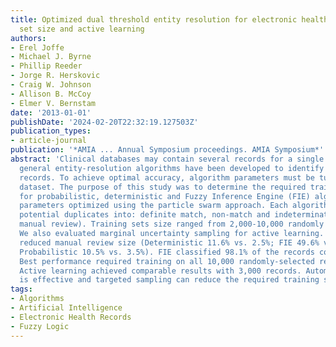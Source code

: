 ```yaml
---
title: Optimized dual threshold entity resolution for electronic health record databases--training
  set size and active learning
authors:
- Erel Joffe
- Michael J. Byrne
- Phillip Reeder
- Jorge R. Herskovic
- Craig W. Johnson
- Allison B. McCoy
- Elmer V. Bernstam
date: '2013-01-01'
publishDate: '2024-02-20T22:32:19.127503Z'
publication_types:
- article-journal
publication: '*AMIA ... Annual Symposium proceedings. AMIA Symposium*'
abstract: 'Clinical databases may contain several records for a single patient. Multiple
  general entity-resolution algorithms have been developed to identify such duplicate
  records. To achieve optimal accuracy, algorithm parameters must be tuned to a particular
  dataset. The purpose of this study was to determine the required training set size
  for probabilistic, deterministic and Fuzzy Inference Engine (FIE) algorithms with
  parameters optimized using the particle swarm approach. Each algorithm classified
  potential duplicates into: definite match, non-match and indeterminate (i.e., requires
  manual review). Training sets size ranged from 2,000-10,000 randomly selected record-pairs.
  We also evaluated marginal uncertainty sampling for active learning. Optimization
  reduced manual review size (Deterministic 11.6% vs. 2.5%; FIE 49.6% vs. 1.9%; and
  Probabilistic 10.5% vs. 3.5%). FIE classified 98.1% of the records correctly (precision=1.0).
  Best performance required training on all 10,000 randomly-selected record-pairs.
  Active learning achieved comparable results with 3,000 records. Automated optimization
  is effective and targeted sampling can reduce the required training set size.'
tags:
- Algorithms
- Artificial Intelligence
- Electronic Health Records
- Fuzzy Logic
---
```

